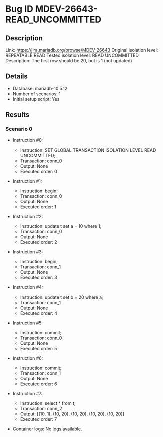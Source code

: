 # Bug ID MDEV-26643-READ_UNCOMMITTED

## Description

Link:                     https://jira.mariadb.org/browse/MDEV-26643
Original isolation level: REPEATABLE READ
Tested isolation level:   READ UNCOMMITTED
Description:              The first row should be 20, but is 1 (not updated)


## Details
 * Database: mariadb-10.5.12
 * Number of scenarios: 1
 * Initial setup script: Yes

## Results
### Scenario 0
 * Instruction #0:
     - Instruction:  SET GLOBAL TRANSACTION ISOLATION LEVEL READ UNCOMMITTED;
     - Transaction: conn_0
     - Output: None
     - Executed order: 0
 * Instruction #1:
     - Instruction:  begin;
     - Transaction: conn_0
     - Output: None
     - Executed order: 1
 * Instruction #2:
     - Instruction:  update t set a = 10 where 1;
     - Transaction: conn_0
     - Output: None
     - Executed order: 2
 * Instruction #3:
     - Instruction:  begin;
     - Transaction: conn_1
     - Output: None
     - Executed order: 3
 * Instruction #4:
     - Instruction:  update t set b = 20 where a;
     - Transaction: conn_1
     - Output: None
     - Executed order: 4
 * Instruction #5:
     - Instruction:  commit;
     - Transaction: conn_0
     - Output: None
     - Executed order: 5
 * Instruction #6:
     - Instruction:  commit;
     - Transaction: conn_1
     - Output: None
     - Executed order: 6
 * Instruction #7:
     - Instruction:  select * from t;
     - Transaction: conn_2
     - Output: [(10, 1), (10, 20), (10, 20), (10, 20), (10, 20)]
     - Executed order: 7

 * Container logs:
   No logs available.
